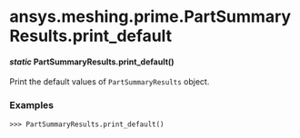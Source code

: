 # ansys.meshing.prime.PartSummaryResults.print_default



#### *static* PartSummaryResults.print_default()

Print the default values of `PartSummaryResults` object.

### Examples

```pycon
>>> PartSummaryResults.print_default()
```

<!-- !! processed by numpydoc !! -->

